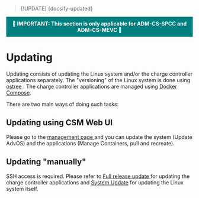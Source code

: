 > [!UPDATE] {docsify-updated}

<div style="background-color: teal; color: white; font-weight: bold; padding: 10px; text-align: center;">
    🚨 IMPORTANT: This section is only applicable for ADM-CS-SPCC and ADM-CS-MEVC 🚨
</div>

# Updating

Updating consists of updating the Linux system and/or the charge controller applications separately.
The "versioning" of the Linux system is done using [ ostree ](https://github.com/ostreedev/ostree). The charge controller applications are managed using [Docker Compose](https://docs.docker.com/compose/).

There are two main ways of doing such tasks:

## Updating using CSM Web UI

Please go to the [ management page ](charge-controllers/advantics_os/csm-web-ui?id=management-page-dashboardmanagement) and you can update the system (Update AdvOS) and the applications (Manage Containers, pull and recreate).

## Updating "manually"

SSH access is required.
Please refer to [ Full release update ](charge-controllers/advantics_os/ssh#full-release-update) for updating the charge controller applications and [System Update](charge-controllers/advantics_os/ssh#system-update) for updating the Linux system itself.
